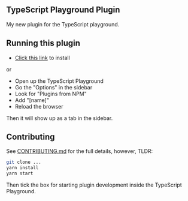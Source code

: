 ## TypeScript Playground Plugin

My new plugin for the TypeScript playground.

## Running this plugin

- [Click this link](https://typescriptlang.org/play?install-plugin=[name]) to install

or

- Open up the TypeScript Playground
- Go the "Options" in the sidebar
- Look for "Plugins from NPM"
- Add "[name]"
- Reload the browser

Then it will show up as a tab in the sidebar.

## Contributing

See [CONTRIBUTING.md](./CONTRIBUTING.md) for the full details, however, TLDR:

```sh
git clone ...
yarn install
yarn start
```

Then tick the box for starting plugin development inside the TypeScript Playground.
